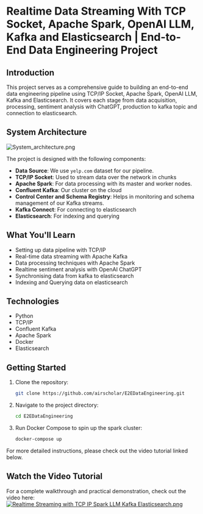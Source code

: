 # Realtime Data Streaming With TCP Socket, Apache Spark, OpenAI LLM, Kafka and Elasticsearch | End-to-End Data Engineering Project
## Introduction

This project serves as a comprehensive guide to building an end-to-end data engineering pipeline using TCP/IP Socket, Apache Spark, OpenAI LLM, Kafka and Elasticsearch. It covers each stage from data acquisition, processing, sentiment analysis with ChatGPT, production to kafka topic and connection to elasticsearch.

## System Architecture
![System_architecture.png](assets%2FSystem_architecture.png)

The project is designed with the following components:

- **Data Source**: We use `yelp.com` dataset for our pipeline.
- **TCP/IP Socket**: Used to stream data over the network in chunks
- **Apache Spark**: For data processing with its master and worker nodes.
- **Confluent Kafka**: Our cluster on the cloud
- **Control Center and Schema Registry**: Helps in monitoring and schema management of our Kafka streams.
- **Kafka Connect**: For connecting to elasticsearch
- **Elasticsearch**: For indexing and querying

## What You'll Learn

- Setting up data pipeline with TCP/IP 
- Real-time data streaming with Apache Kafka
- Data processing techniques with Apache Spark
- Realtime sentiment analysis with OpenAI ChatGPT
- Synchronising data from kafka to elasticsearch
- Indexing and Querying data on elasticsearch

## Technologies

- Python
- TCP/IP
- Confluent Kafka
- Apache Spark
- Docker
- Elasticsearch

## Getting Started

1. Clone the repository:
    ```bash
    git clone https://github.com/airscholar/E2EDataEngineering.git
    ```

2. Navigate to the project directory:
    ```bash
    cd E2EDataEngineering
    ```

3. Run Docker Compose to spin up the spark cluster:
    ```bash
    docker-compose up
    ```

For more detailed instructions, please check out the video tutorial linked below.

## Watch the Video Tutorial

For a complete walkthrough and practical demonstration, check out the video here: [![Realtime Streaming with TCP IP Spark LLM Kafka Elasticsearch.png](assets%2FRealtime%20Streaming%20with%20TCP%20IP%20Spark%20LLM%20Kafka%20Elasticsearch.png)](https://www.youtube.com/watch?v=ETdyFfYZaqU)
